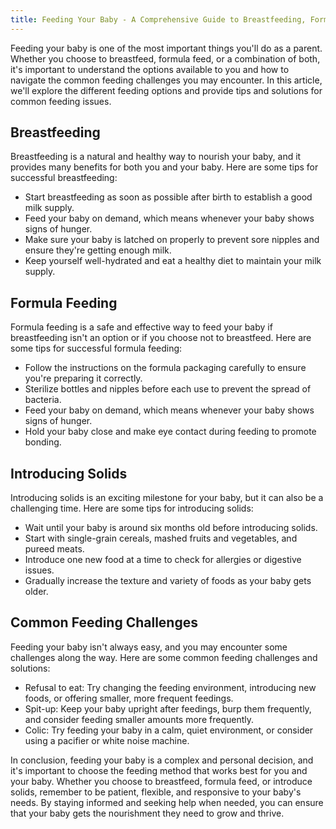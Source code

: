 ```yaml
---
title: Feeding Your Baby - A Comprehensive Guide to Breastfeeding, Formula Feeding, and Introducing Solids
---
```


Feeding your baby is one of the most important things you'll do as a parent. Whether you choose to breastfeed, formula feed, or a combination of both, it's important to understand the options available to you and how to navigate the common feeding challenges you may encounter. In this article, we'll explore the different feeding options and provide tips and solutions for common feeding issues.

## Breastfeeding

Breastfeeding is a natural and healthy way to nourish your baby, and it provides many benefits for both you and your baby. Here are some tips for successful breastfeeding:

- Start breastfeeding as soon as possible after birth to establish a good milk supply.
- Feed your baby on demand, which means whenever your baby shows signs of hunger.
- Make sure your baby is latched on properly to prevent sore nipples and ensure they're getting enough milk.
- Keep yourself well-hydrated and eat a healthy diet to maintain your milk supply.

## Formula Feeding

Formula feeding is a safe and effective way to feed your baby if breastfeeding isn't an option or if you choose not to breastfeed. Here are some tips for successful formula feeding:

- Follow the instructions on the formula packaging carefully to ensure you're preparing it correctly.
- Sterilize bottles and nipples before each use to prevent the spread of bacteria.
- Feed your baby on demand, which means whenever your baby shows signs of hunger.
- Hold your baby close and make eye contact during feeding to promote bonding.

## Introducing Solids

Introducing solids is an exciting milestone for your baby, but it can also be a challenging time. Here are some tips for introducing solids:

- Wait until your baby is around six months old before introducing solids.
- Start with single-grain cereals, mashed fruits and vegetables, and pureed meats.
- Introduce one new food at a time to check for allergies or digestive issues.
- Gradually increase the texture and variety of foods as your baby gets older.

## Common Feeding Challenges

Feeding your baby isn't always easy, and you may encounter some challenges along the way. Here are some common feeding challenges and solutions:

- Refusal to eat: Try changing the feeding environment, introducing new foods, or offering smaller, more frequent feedings.
- Spit-up: Keep your baby upright after feedings, burp them frequently, and consider feeding smaller amounts more frequently.
- Colic: Try feeding your baby in a calm, quiet environment, or consider using a pacifier or white noise machine.

In conclusion, feeding your baby is a complex and personal decision, and it's important to choose the feeding method that works best for you and your baby. Whether you choose to breastfeed, formula feed, or introduce solids, remember to be patient, flexible, and responsive to your baby's needs. By staying informed and seeking help when needed, you can ensure that your baby gets the nourishment they need to grow and thrive. 

